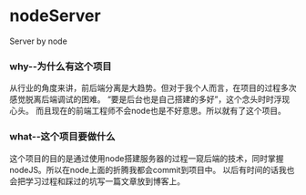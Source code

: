 # nodeServer
Server by node
### why--为什么有这个项目
从行业的角度来讲，前后端分离是大趋势。但对于我个人而言，在项目的过程多次感觉脱离后端调试的困难。 “要是后台也是自己搭建的多好”，这个念头时时浮现心头。
而且现在的前端工程师不会node也是不好意思。所以就有了这个项目。
### what--这个项目要做什么
这个项目的目的是通过使用node搭建服务器的过程一窥后端的技术，同时掌握nodeJS。所以在node上面的折腾我都会commit到项目中。
以后有时间的话我也会把学习过程和踩过的坑写一篇文章放到博客上。
